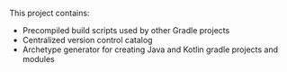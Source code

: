 This project contains:
- Precompiled build scripts used by other Gradle projects
- Centralized version control catalog
- Archetype generator for creating Java and Kotlin gradle projects and modules

